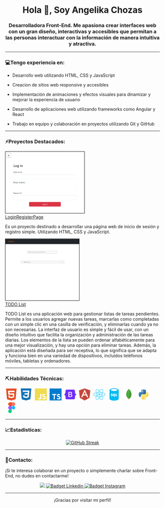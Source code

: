 <div id="header" align="center">
  <h1 align="center">Hola 👋, Soy Angelika Chozas</h1>
  <h3>Desarrolladora Front-End. Me apasiona crear interfaces web con un gran diseño, interactivas y accesibles que permitan a las personas interactuar con la información de manera intuitiva y atractiva.</h3>
</div>
<hr>
<div id="experiencia">
  <h3>💻Tengo experiencia en:</h3>
  <ul>
    <li>
      <p>Desarrollo web utilizando HTML, CSS y JavaScript</p>
    </li>
     <li>
      <p>Creacion de sitios web responsive y accesibles</p>
    </li>
     <li>
       <p>Implementación de animaciones y efectos visuales para dinamizar y mejorar la experiencia de usuario</p>
    </li>
     <li>
      <p>Desarrollo de aplicaciones web utilizando frameworks como Angular y React</p>
    </li>
    <li>
      <p>Trabajo en equipo y colaboración en proyectos utilizando Git y GitHub</p>
    </li>
  </ul>
</div>
<hr>
<div id = "proyectos">
  <h3>⚡Proyectos Destacados:</h3>
  <div>
    <img src="https://github.com/AngelikaWebDev/AngelikaWebDev/blob/main/img/LoginRegisterPage.PNG" title="LoginRegisterPage" alt="LoginRegisterPage" width="auto" height="200"style="border: 1px solid black"/>
    <br>
    <a href="https://github.com/AngelikaWebDev/LoginRegisterPage">
      LoginRegisterPage</a>
    <p>Es un proyecto destinado a desarrollar una página web de inicio de sesión y registro simple. Utilizando HTML, CSS y JavaScript.
</p>
  </div>
  <div>
    <img src="https://github.com/AngelikaWebDev/todo-list/blob/main/img/portada%20todolist.PNG" title="TODOlist" alt="TODOlist" width="auto" height="200"style="border: 1px solid black"/>
    <br>
    <a href="https://github.com/AngelikaWebDev/todo-list">
      TODO List</a>
    <p>TODO List es una aplicación web para gestionar listas de tareas pendientes. Permite a los usuarios agregar nuevas tareas, marcarlas como completadas con un simple clic en una casilla de verificación, y eliminarlas cuando ya no son necesarias. La interfaz de usuario es simple y fácil de usar, con un diseño intuitivo que facilita la organización y administración de las tareas diarias. Los elementos de la lista se pueden ordenar alfabéticamente para una mejor visualización, y hay una opción para eliminar tareas. Además, la aplicación está diseñada para ser receptiva, lo que significa que se adapta y funciona bien en una variedad de dispositivos, incluidos teléfonos móviles, tabletas y ordenadores.</p>
  </div>
</div>
<hr>
<div id="languages" align="left">
  <h3>⛏️ Habilidades Técnicas:</h3>
<div>
      <img src="https://github.com/devicons/devicon/blob/master/icons/html5/html5-plain.svg" title="HTML5" alt="HTML5"
           width="40" height="40"/>&nbsp;
      <img src="https://github.com/devicons/devicon/blob/master/icons/css3/css3-plain.svg" title="CSS3" alt="CSS3"
           width="40" height="40"/>&nbsp;
      <img src="https://github.com/devicons/devicon/blob/master/icons/javascript/javascript-plain.svg" title="JavaScript" alt="JavaScript"
           width="40" height="40"/>&nbsp;
      <img src="https://github.com/devicons/devicon/blob/master/icons/typescript/typescript-plain.svg" title="TypeScript" alt="TypeScript"
           width="40" height="40"/>&nbsp;
      <img src="https://github.com/devicons/devicon/blob/master/icons/bootstrap/bootstrap-plain.svg" title="BootStrap" alt="BootStrap"
           width="40" height="40"/>&nbsp;
      <img src="https://github.com/devicons/devicon/blob/master/icons/angularjs/angularjs-plain.svg" title="Angular" alt="Angular"
           width="40" height="40"/>&nbsp;
      <img src="https://github.com/devicons/devicon/blob/master/icons/react/react-original.svg" title="React" alt="React"
           width="40" height="40"/>&nbsp;
      <img src="https://github.com/AngelikaWebDev/icons/blob/main/skills/sql-blue.svg" title="MySql" alt="MySql"
           width="40" height="40"/>&nbsp;
      <img src="https://github.com/devicons/devicon/blob/master/icons/mongodb/mongodb-original.svg" title="Mongodb" alt="Mongodb"
           width="40" height="40"/>&nbsp;
      <img src="https://github.com/devicons/devicon/blob/master/icons/python/python-original.svg" title="Python" alt="Python"
           width="40" height="40"/>&nbsp;
      <img src="https://github.com/AngelikaWebDev/icons/blob/main/skills/figma.svg" title="Figma" alt="Figma"
           width="40" height="40"/>&nbsp;
    </div>
</div>
<hr>
<h3>📈Estadisticas:</h3>
  <div align="center">
  
[![GitHub Streak](http://github-readme-streak-stats.herokuapp.com?user=AngelikaWebDev&theme=radical&hide_border=true&border_radius=4.6)](https://git.io/streak-stats)

  </div>
<hr>
  <div id="contacto">
    <h3>📧Contacto:</h3>
    <p>
      ¡Si te interesa colaborar en un proyecto o simplemente charlar sobre Front-End, no dudes en contactarme!
    </p>
      </div>
  <div id="badges" align="center">
  <a href="mailto:angelikawebdev@gmail.com"><img src="https://img.shields.io/badge/Gmail-D14836?style=for-the-badge&logo=gmail&logoColor=white"></a>
    <a href="https://www.linkedin.com/in/angelikachozas">
      <img src="https://img.shields.io/badge/LinkedIn-0077B5?style=for-the-badge&logo=linkedin&logoColor=white" alt="Badget Linkedin"/>
    </a>
    <a href="https://instagram.com/angelikawebdev?igshid=ZDdkNTZiNTM=">
      <img src="https://img.shields.io/badge/Instagram-E4405F?style=for-the-badge&logo=instagram&logoColor=white" alt="Badget Instagram"/>
    </a>
  </div>
<hr>
<div  align="center">
¡Gracias por visitar mi perfil!
 </div>

